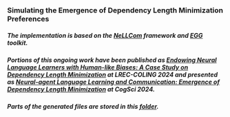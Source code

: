 ### Simulating the Emergence of Dependency Length Minimization Preferences

##### The implementation is based on the [NeLLCom](https://github.com/Yuchen-Lian/NeLLCom) framework and [EGG](https://github.com/facebookresearch/EGG) toolkit.
##### Portions of this ongoing work have been published as [Endowing Neural Language Learners with Human-like Biases: A Case Study on Dependency Length Minimization](https://aclanthology.org/2024.lrec-main.516/) at LREC-COLING 2024 and presented as [Neural-agent Language Learning and Communication: Emergence of Dependency Length Minimization](https://escholarship.org/uc/item/7fr1b90k) at CogSci 2024.
##### Parts of the generated files are stored in this [folder](https://drive.google.com/drive/folders/1_eUHRisx2DP6s7hf6DXCUzxLnDvweNyB?usp=drive_link).
